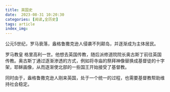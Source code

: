 ```yaml
---
title: 英国史
date:  2023-08-31 10:20:30
categories: [阅读,全历史]
tags: article
index_img: 
---
```

公元5世纪，罗马衰落，盎格鲁撒克逊人侵袭不列颠岛，并逐渐成为主体居民。

罗马教皇 格里高利一世。他想去英国传教，随后派修道院院长奥古斯丁前往英国传教。奥古斯丁通过逐渐渗透的方式，例如将寺庙的祭拜神像替换成基督徒的十字架，耶稣画像，从而逐渐使北部的一些国王开始接受了基督教。

同时由于，盎格鲁撒克逊人刚来英国，处于一个统一的过程，也需要基督教帮助维持社会稳定。